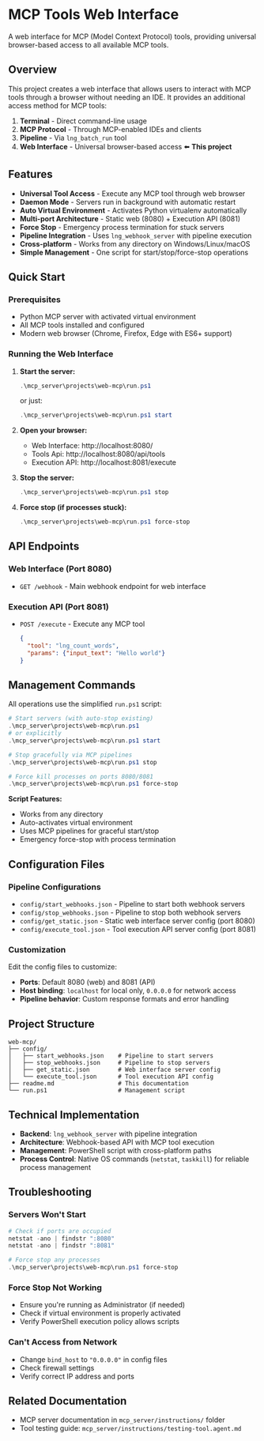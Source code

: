 # MCP Tools Web Interface

A web interface for MCP (Model Context Protocol) tools, providing universal browser-based access to all available MCP tools.

## Overview

This project creates a web interface that allows users to interact with MCP tools through a browser without needing an IDE. It provides an additional access method for MCP tools:

1. **Terminal** - Direct command-line usage
2. **MCP Protocol** - Through MCP-enabled IDEs and clients  
3. **Pipeline** - Via `lng_batch_run` tool
4. **Web Interface** - Universal browser-based access ⬅️ **This project**

## Features

- **Universal Tool Access** - Execute any MCP tool through web browser
- **Daemon Mode** - Servers run in background with automatic restart
- **Auto Virtual Environment** - Activates Python virtualenv automatically
- **Multi-port Architecture** - Static web (8080) + Execution API (8081)
- **Force Stop** - Emergency process termination for stuck servers
- **Pipeline Integration** - Uses `lng_webhook_server` with pipeline execution
- **Cross-platform** - Works from any directory on Windows/Linux/macOS
- **Simple Management** - One script for start/stop/force-stop operations

## Quick Start

### Prerequisites

- Python MCP server with activated virtual environment
- All MCP tools installed and configured
- Modern web browser (Chrome, Firefox, Edge with ES6+ support)

### Running the Web Interface

1. **Start the server:**
   ```powershell
   .\mcp_server\projects\web-mcp\run.ps1
   ```
   or just:
   ```powershell
   .\mcp_server\projects\web-mcp\run.ps1 start
   ```

2. **Open your browser:**
   - Web Interface: http://localhost:8080/
   - Tools Api:     http://localhost:8080/api/tools
   - Execution API: http://localhost:8081/execute

3. **Stop the server:**
   ```powershell
   .\mcp_server\projects\web-mcp\run.ps1 stop
   ```

4. **Force stop (if processes stuck):**
   ```powershell
   .\mcp_server\projects\web-mcp\run.ps1 force-stop
   ```

## API Endpoints

### Web Interface (Port 8080)
- `GET /webhook` - Main webhook endpoint for web interface

### Execution API (Port 8081)
- `POST /execute` - Execute any MCP tool
  ```json
  {
    "tool": "lng_count_words",
    "params": {"input_text": "Hello world"}
  }
  ```

## Management Commands

All operations use the simplified `run.ps1` script:

```powershell
# Start servers (with auto-stop existing)
.\mcp_server\projects\web-mcp\run.ps1
# or explicitly
.\mcp_server\projects\web-mcp\run.ps1 start

# Stop gracefully via MCP pipelines
.\mcp_server\projects\web-mcp\run.ps1 stop

# Force kill processes on ports 8080/8081
.\mcp_server\projects\web-mcp\run.ps1 force-stop
```

**Script Features:**
- Works from any directory
- Auto-activates virtual environment
- Uses MCP pipelines for graceful start/stop
- Emergency force-stop with process termination

## Configuration Files

### Pipeline Configurations
- `config/start_webhooks.json` - Pipeline to start both webhook servers
- `config/stop_webhooks.json` - Pipeline to stop both webhook servers
- `config/get_static.json` - Static web interface server config (port 8080)
- `config/execute_tool.json` - Tool execution API server config (port 8081)

### Customization
Edit the config files to customize:
- **Ports**: Default 8080 (web) and 8081 (API)
- **Host binding**: `localhost` for local only, `0.0.0.0` for network access
- **Pipeline behavior**: Custom response formats and error handling

## Project Structure

```
web-mcp/
├── config/
│   ├── start_webhooks.json    # Pipeline to start servers
│   ├── stop_webhooks.json     # Pipeline to stop servers
│   ├── get_static.json        # Web interface server config
│   └── execute_tool.json      # Tool execution API config
├── readme.md                  # This documentation
└── run.ps1                    # Management script
```

## Technical Implementation

- **Backend**: `lng_webhook_server` with pipeline integration
- **Architecture**: Webhook-based API with MCP tool execution
- **Management**: PowerShell script with cross-platform paths
- **Process Control**: Native OS commands (`netstat`, `taskkill`) for reliable process management

## Troubleshooting

### Servers Won't Start
```powershell
# Check if ports are occupied
netstat -ano | findstr ":8080"
netstat -ano | findstr ":8081"

# Force stop any processes
.\mcp_server\projects\web-mcp\run.ps1 force-stop
```

### Force Stop Not Working
- Ensure you're running as Administrator (if needed)
- Check if virtual environment is properly activated
- Verify PowerShell execution policy allows scripts

### Can't Access from Network
- Change `bind_host` to `"0.0.0.0"` in config files
- Check firewall settings
- Verify correct IP address and ports

## Related Documentation

- MCP server documentation in `mcp_server/instructions/` folder
- Tool testing guide: `mcp_server/instructions/testing-tool.agent.md`